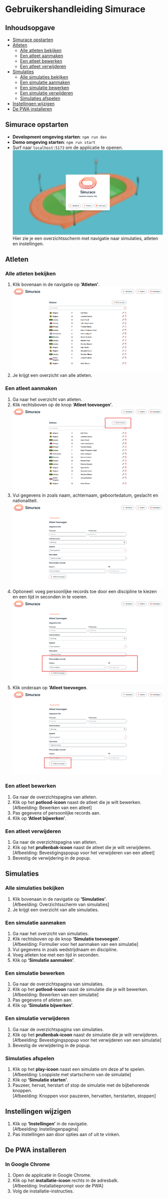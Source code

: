 # Gebruikershandleiding Simurace

## Inhoudsopgave
- [Simurace opstarten](#simurace-opstarten)
- [Atleten](#atleten)
  - [Alle atleten bekijken](#alle-atleten-bekijken)
  - [Een atleet aanmaken](#een-atleet-aanmaken)
  - [Een atleet bewerken](#een-atleet-bewerken)
  - [Een atleet verwijderen](#een-atleet-verwijderen)
- [Simulaties](#simulaties)
  - [Alle simulaties bekijken](#alle-simulaties-bekijken)
  - [Een simulatie aanmaken](#een-simulatie-aanmaken)
  - [Een simulatie bewerken](#een-simulatie-bewerken)
  - [Een simulatie verwijderen](#een-simulatie-verwijderen)
  - [Simulaties afspelen](#simulaties-afspelen)
- [Instellingen wijzigen](#instellingen-wijzigen)
- [De PWA installeren](#de-pwa-installeren)

## Simurace opstarten
- **Development omgeving starten**: `npm run dev`
- **Demo omgeving starten**: `npm run start`
- Surf naar `localhost:5173` om de applicatie te openen.  
  ![Startscherm](./assets/screenshots/startscherm.png)
  Hier zie je een overzichtsscherm met navigatie naar simulaties, atleten en instellingen.

## Atleten

### Alle atleten bekijken
1. Klik bovenaan in de navigatie op **‘Atleten’**.  
   ![Overzicht atelten](./assets/screenshots/atleten.png)
2. Je krijgt een overzicht van alle atleten.

### Een atleet aanmaken
1. Ga naar het overzicht van atleten.
2. Klik rechtsboven op de knop **‘Atleet toevoegen’**.  
   ![Atleet toeveogen](./assets/screenshots/atleet-toevoegenbtn.png)
3. Vul gegevens in zoals naam, achternaam, geboortedatum, geslacht en nationaliteit.
   ![Atleet toeveogen](./assets/screenshots/atleet-aanmaken.png)
4. Optioneel: voeg persoonlijke records toe door een discipline te kiezen en een tijd in seconden in te voeren.
   ![Atleet toeveogen](./assets/screenshots/atleet-pbs.png)
5. Klik onderaan op **‘Atleet toevoegen**.
   ![Atleet toeveogen](./assets/screenshots/atleet-toevoegen.png)

### Een atleet bewerken
1. Ga naar de overzichtspagina van atleten.
2. Klik op het **potlood-icoon** naast de atleet die je wilt bewerken.  
   [Afbeelding: Bewerken van een atleet]
3. Pas gegevens of persoonlijke records aan.
4. Klik op **‘Atleet bijwerken’**.

### Een atleet verwijderen
1. Ga naar de overzichtspagina van atleten.
2. Klik op het **prullenbak-icoon** naast de atleet die je wilt verwijderen.  
   [Afbeelding: Bevestigingspopup voor het verwijderen van een atleet]
3. Bevestig de verwijdering in de popup.

## Simulaties

### Alle simulaties bekijken
1. Klik bovenaan in de navigatie op **‘Simulaties’**.  
   [Afbeelding: Overzichtsscherm van simulaties]
2. Je krijgt een overzicht van alle simulaties.

### Een simulatie aanmaken
1. Ga naar het overzicht van simulaties.
2. Klik rechtsboven op de knop **‘Simulatie toevoegen’**.  
   [Afbeelding: Formulier voor het aanmaken van een simulatie]
3. Vul gegevens in zoals wedstrijdnaam en discipline.
4. Voeg atleten toe met een tijd in seconden.
5. Klik op **‘Simulatie aanmaken’**.

### Een simulatie bewerken
1. Ga naar de overzichtspagina van simulaties.
2. Klik op het **potlood-icoon** naast de simulatie die je wilt bewerken.  
   [Afbeelding: Bewerken van een simulatie]
3. Pas gegevens of atleten aan.
4. Klik op **‘Simulatie bijwerken’**.

### Een simulatie verwijderen
1. Ga naar de overzichtspagina van simulaties.
2. Klik op het **prullenbak-icoon** naast de simulatie die je wilt verwijderen.  
   [Afbeelding: Bevestigingspopup voor het verwijderen van een simulatie]
3. Bevestig de verwijdering in de popup.

### Simulaties afspelen
1. Klik op het **play-icoon** naast een simulatie om deze af te spelen.  
   [Afbeelding: Looppiste met startscherm van de simulatie]
2. Klik op **‘Simulatie starten’**.
3. Pauzeer, hervat, herstart of stop de simulatie met de bijbehorende knoppen.  
   [Afbeelding: Knoppen voor pauzeren, hervatten, herstarten, stoppen]

## Instellingen wijzigen
1. Klik op **‘Instellingen’** in de navigatie.  
   [Afbeelding: Instellingenpagina]
2. Pas instellingen aan door opties aan of uit te vinken.

## De PWA installeren
### In Google Chrome
1. Open de applicatie in Google Chrome.
2. Klik op het **installatie-icoon** rechts in de adresbalk.  
   [Afbeelding: Installatieprompt voor de PWA]
3. Volg de installatie-instructies.
